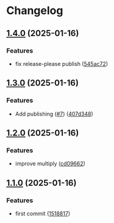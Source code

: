 # Changelog

## [1.4.0](https://github.com/jmaver-plume/release-please-monorepo-example/compare/multiply-v1.3.0...multiply-v1.4.0) (2025-01-16)


### Features

* fix release-please publish ([545ac72](https://github.com/jmaver-plume/release-please-monorepo-example/commit/545ac722d35a0e837a21199e95de5f92fa1e516d))

## [1.3.0](https://github.com/jmaver-plume/release-please-monorepo-example/compare/multiply-v1.2.0...multiply-v1.3.0) (2025-01-16)


### Features

* Add publishing ([#7](https://github.com/jmaver-plume/release-please-monorepo-example/issues/7)) ([407d348](https://github.com/jmaver-plume/release-please-monorepo-example/commit/407d3488582dee5e38659b88fd8e233361608bbc))

## [1.2.0](https://github.com/jmaver-plume/release-please-monorepo-example/compare/multiply-v1.1.0...multiply-v1.2.0) (2025-01-16)


### Features

* improve multiply ([cd09662](https://github.com/jmaver-plume/release-please-monorepo-example/commit/cd0966226e1adbd00beb4d00b21d1397e3ffe715))

## [1.1.0](https://github.com/jmaver-plume/release-please-monorepo-example/compare/multiply-v1.0.0...multiply-v1.1.0) (2025-01-16)


### Features

* first commit ([1518817](https://github.com/jmaver-plume/release-please-monorepo-example/commit/1518817522d3af167ced327ebd75c8a1e653103f))
